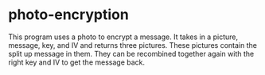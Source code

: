 # photo-encryption

This program uses a photo to encrypt a message. It takes in a picture, message, key, and IV and returns three pictures. These pictures contain the split up message in them. They can be recombined together again with the right key and IV to get the message back.
